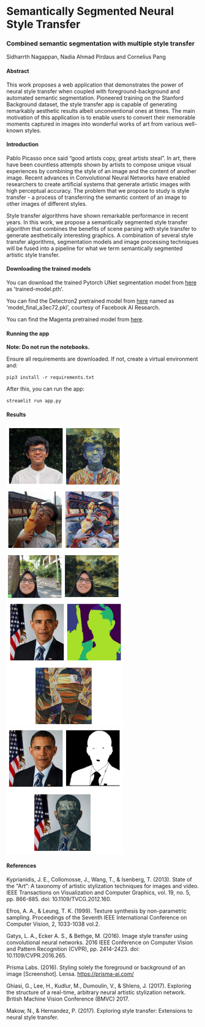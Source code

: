 # Semantically Segmented Neural Style Transfer
### Combined semantic segmentation with multiple style transfer

Sidharrth Nagappan, Nadia Ahmad Pirdaus and Cornelius Pang

#### Abstract

This work proposes a web application that demonstrates the power of neural style transfer when coupled with foreground-background and automated semantic segmentation. Pioneered training on the Stanford Background dataset, the style transfer app is capable of generating remarkably aesthetic results albeit unconventional ones at times. The main motivation of this application is to enable users to convert their memorable moments captured in images into wonderful works of art from various well-known styles.

#### Introduction

Pablo Picasso once said “good artists copy, great artists steal”. In art, there have been countless attempts shown by artists to compose unique visual experiences by combining the style of an image and the content of another image. Recent advances in Convolutional Neural Networks have enabled researchers to create artificial systems that generate artistic images with high perceptual accuracy. The problem that we propose to study is style transfer - a process of transferring the semantic content of an image to other images of different styles.

Style transfer algorithms have shown remarkable performance in recent years. In this work, we propose a semantically segmented style transfer algorithm that combines the benefits of scene parsing with style transfer to generate aesthetically interesting graphics. A combination of several style transfer algorithms, segmentation models and image processing techniques will be fused into a pipeline for what we term semantically segmented artistic style transfer.

#### Downloading the trained models

You can download the trained Pytorch UNet segmentation model from [here](https://drive.google.com/file/d/1h0dt6X_ZKuc_fgcpMSkLlM6sbrfX7xLd/view?usp=sharing) as 'trained-model.pth'.

You can find the Detectron2 pretrained model from [here](https://drive.google.com/file/d/1h0dt6X_ZKuc_fgcpMSkLlM6sbrfX7xLd/view?usp=sharing) named as 'model_final_a3ec72.pkl', courtesy of Facebook AI Research.

You can find the Magenta pretrained model from [here](https://drive.google.com/file/d/1h0dt6X_ZKuc_fgcpMSkLlM6sbrfX7xLd/view?usp=sharing).


#### Running the app

**Note: Do not run the notebooks.**

Ensure all requirements are downloaded. If not, create a virtual environment and:

```
pip3 install -r requirements.txt
```

After this, you can run the app:

```
streamlit run app.py
```

#### Results

<img src="./sid.png">
<br/>

<img src="./corn.png">
<br />

<img src="./nadia.png">
<br />

<img src="./obama.png">
<br />

<img src="./obama-2.png">
<br />

#### References

Kyprianidis, J. E., Collomosse, J., Wang, T., & Isenberg, T. (2013). State of the "Art”: A taxonomy of artistic stylization techniques for images and video. IEEE Transactions on Visualization and Computer Graphics, vol. 19, no. 5, pp. 866-885. doi: 10.1109/TVCG.2012.160.

Efros, A. A., & Leung, T. K. (1999). Texture synthesis by non-parametric sampling. Proceedings of the Seventh IEEE International Conference on Computer Vision, 2, 1033-1038 vol.2.

Gatys, L. A., Ecker A. S., & Bethge, M. (2016). Image style transfer using convolutional neural networks. 2016 IEEE Conference on Computer Vision and Pattern Recognition (CVPR), pp. 2414-2423. doi: 10.1109/CVPR.2016.265.

Prisma Labs. (2016). Styling solely the foreground or background of an image [Screenshot]. Lensa. https://prisma-ai.com/


Ghiasi, G., Lee, H., Kudlur, M., Dumoulin, V., & Shlens, J. (2017). Exploring the structure of a real-time, arbitrary neural artistic stylization network. British Machine Vision Conference (BMVC) 2017.

Makow, N., & Hernandez, P. (2017). Exploring style transfer: Extensions to neural style transfer.
